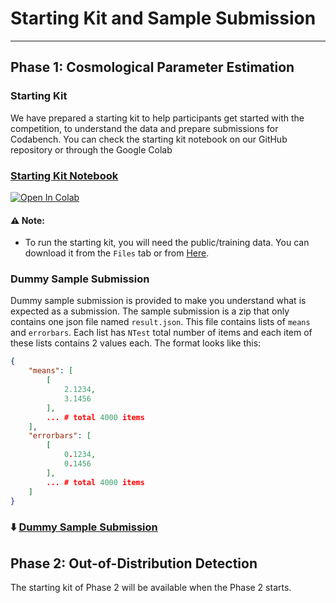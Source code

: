 # Starting Kit and Sample Submission
***


## Phase 1: Cosmological Parameter Estimation
### Starting Kit
We have prepared a starting kit to help participants get started with the competition, to understand the data and prepare submissions for Codabench. You can check the starting kit notebook on our GitHub repository or through the Google Colab
### [<ins>Starting Kit Notebook</ins>](https://github.com/FAIR-Universe/Cosmology_Challenge/blob/master/Phase_1_Startingkit_WL_PSAnalysis.ipynb)  
[![Open In Colab](https://colab.research.google.com/assets/colab-badge.svg)](https://colab.research.google.com/drive/1iySb87VmyCtz6y8Zg367xR6hetD6gKTi?usp=sharing)


#### ⚠️ Note:
- To run the starting kit, you will need the public/training data. You can download it from the `Files` tab or from [<ins>Here</ins>](https://www.codabench.org/datasets/download/c99c803a-450a-4e51-b5dc-133686258428/).



### Dummy Sample Submission
Dummy sample submission is provided to make you understand what is expected as a submission. The sample submission is a zip that only contains one json file named `result.json`. This file contains lists of `means` and `errorbars`. Each list has `NTest` total number of items and  each item of these lists contains 2 values each. The format looks like this:

```json
{
    "means": [
        [
            2.1234,
            3.1456
        ],
        ... # total 4000 items
    ],
    "errorbars": [
        [
            0.1234,
            0.1456
        ],
        ... # total 4000 items
    ]
}
```

### ⬇️ [<ins>Dummy Sample Submission</ins>](https://www.codabench.org/datasets/download/65bc826a-a635-4fe5-a20e-89efa8533ad8/)


## Phase 2: Out-of-Distribution Detection
The starting kit of Phase 2 will be available when the Phase 2 starts.